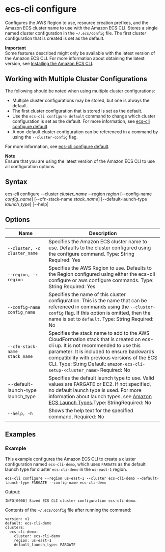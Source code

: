 # ecs\-cli configure<a name="cmd-ecs-cli-configure"></a>

Configures the AWS Region to use, resource creation prefixes, and the Amazon ECS cluster name to use with the Amazon ECS CLI\. Stores a single named cluster configuration in the `~/.ecs/config` file\. The first cluster configuration that is created is set as the default\.

**Important**  
Some features described might only be available with the latest version of the Amazon ECS CLI\. For more information about obtaining the latest version, see [Installing the Amazon ECS CLI](ECS_CLI_installation.md)\.

## Working with Multiple Cluster Configurations<a name="ECS_CLI_multiple_cluster_configurations"></a>

The following should be noted when using multiple cluster configurations:
+ Multiple cluster configurations may be stored, but one is always the default\.
+ The first cluster configuration that is stored is set as the default\.
+ Use the `ecs-cli configure default` command to change which cluster configuration is set as the default\. For more information, see [ecs\-cli configure default](cmd-ecs-cli-configure-default.md)\.
+ A non\-default cluster configuration can be referenced in a command by using the `--cluster-config` flag\.

For more information, see [ecs\-cli configure default](cmd-ecs-cli-configure-default.md)\.

**Note**  
Ensure that you are using the latest version of the Amazon ECS CLI to use all configuration options\.

## Syntax<a name="cmd-ecs-cli-configure-syntax"></a>

ecs\-cli configure \-\-cluster *cluster\_name* \-\-region *region* \[\-\-config\-name *config\_name*\] \[\-\-cfn\-stack\-name *stack\_name*\] \[\-\-default\-launch\-type *launch\_type*\] \[\-\-help\] 

## Options<a name="cmd-ecs-cli-configure-options"></a>


| Name | Description | 
| --- | --- | 
|  `--cluster, -c cluster_name`  |  Specifies the Amazon ECS cluster name to use\. Defaults to the cluster configured using the configure command\. Type: String Required: Yes  | 
|  `--region, -r region`  |  Specifies the AWS Region to use\. Defaults to the Region configured using either the ecs\-cli configure or aws configure commands\. Type: String Required: Yes  | 
|  `--config-name config_name`  |  Specifies the name of this cluster configuration\. This is the name that can be referenced in commands using the `--cluster-config` flag\. If this option is omitted, then the name is set to `default`\. Type: String Required: No  | 
|  `--cfn-stack-name stack_name`  |  Specifies the stack name to add to the AWS CloudFormation stack that is created on ecs\-cli up\.  It is not recommended to use this parameter\. It is included to ensure backwards compatibility with previous versions of the ECS CLI\.  Type: String Default: `amazon-ecs-cli-setup-<cluster_name>` Required: No  | 
| \-\-default\-launch\-type launch\_type | Specifies the default launch type to use\. Valid values are FARGATE or EC2\. If not specified, no default launch type is used\. For more information about launch types, see [Amazon ECS Launch Types](launch_types.md)\.Type: StringRequired: No | 
|  `--help, -h`  |  Shows the help text for the specified command\. Required: No  | 

## Examples<a name="cmd-ecs-cli-configure-examples"></a>

### Example<a name="cmd-ecs-cli-configure-example-1"></a>

This example configures the Amazon ECS CLI to create a cluster configuration named `ecs-cli-demo`, which uses `FARGATE` as the default launch type for cluster `ecs-cli-demo` in the `us-east-1` region\.

```
ecs-cli configure --region us-east-1 --cluster ecs-cli-demo --default-launch-type FARGATE --config-name ecs-cli-demo
```

Output:

```
INFO[0000] Saved ECS CLI cluster configuration ecs-cli-demo.
```

Contents of the `~/.ecs/config` file after running the command:

```
version: v1
default: ecs-cli-demo
clusters:
  ecs-cli-demo:
    cluster: ecs-cli-demo
    region: us-east-1
    default_launch_type: FARGATE
```
